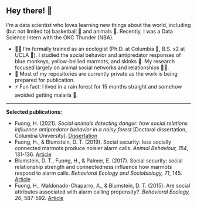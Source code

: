 ## Hey there! 👋

I'm a data scientist who loves learning new things about the world, including (but not limited to) basketball 🏀 and animals 🐒. Recently, I was a Data Science Intern with the OKC Thunder (NBA). 

- 👩‍🎓 I'm formally trained as an ecologist (Ph.D. at Columbia 🦁, B.S. x2 at UCLA 🐻). I studied the social behavior and antipredator responses of blue monkeys, yellow-bellied marmots, and skinks 🦎. My research focused largely on animal social networks and relationships 👯‍♀️. 
- 📘 Most of my repositories are currently private as the work is being prepared for publication. 
- ⚡ Fun fact: I lived in a rain forest for 15 months straight and somehow avoided getting malaria 🦟. 

-----

**Selected publications:**

- Fuong, H. (2021). *Social animals detecting danger: how social relations influence antipredator behavior in a noisy forest* [Doctoral dissertation, Columbia University]. [Dissertation](https://doi.org/10.7916/d8-vf2j-n792)
- Fuong, H., & Blumstein, D. T. (2019). Social security: less socially connected marmots produce noisier alarm calls. *Animal Behaviour, 154*, 131-136. [Article](https://doi.org/10.1016/j.anbehav.2019.06.019) 
- Blumstein, D. T., Fuong, H., & Palmer, E. (2017). Social security: social relationship strength and connectedness influence how marmots respond to alarm calls. *Behavioral Ecology and Sociobiology, 71*, 145. [Article](https://doi.org/10.1007/s00265-017-2374-5) 
- Fuong, H., Maldonado-Chaparro, A., & Blumstein, D. T. (2015). Are social attributes associated with alarm calling propensity?. *Behavioral Ecology, 26*, 587-592. [Article](https://doi.org/10.1093/beheco/aru235) 


<!--
**hfuong/hfuong** is a ✨ _special_ ✨ repository because its `README.md` (this file) appears on your GitHub profile.

Here are some ideas to get you started:

- 🔭 I’m currently working on ...
- 🌱 I’m currently learning ...
- 👯 I’m looking to collaborate on ...
- 🤔 I’m looking for help with ...
- 💬 Ask me about ...
- 📫 How to reach me: ...
- 😄 Pronouns: ...
- ⚡ Fun fact: ...
-->
